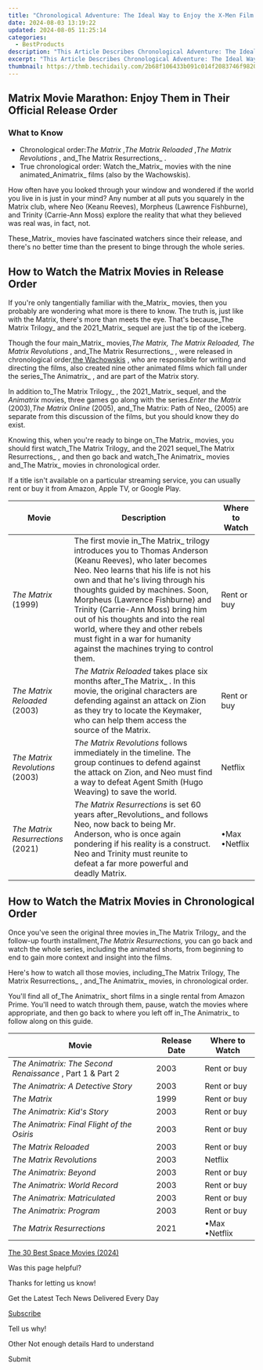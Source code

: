 ```yaml
---
title: "Chronological Adventure: The Ideal Way to Enjoy the X-Men Film Franchise"
date: 2024-08-03 13:19:22
updated: 2024-08-05 11:25:14
categories:
  - BestProducts
description: "This Article Describes Chronological Adventure: The Ideal Way to Enjoy the X-Men Film Franchise"
excerpt: "This Article Describes Chronological Adventure: The Ideal Way to Enjoy the X-Men Film Franchise"
thumbnail: https://thmb.techidaily.com/2b68f106433b091c014f2083746f9820ace97ab74d68e3b5f340250f5652e1ee.jpg
---
```


## Matrix Movie Marathon: Enjoy Them in Their Official Release Order
### What to Know

* Chronological order:_The Matrix_ ,_The Matrix Reloaded_ ,_The Matrix Revolutions_ , and_The Matrix Resurrections_ .
* True chronological order: Watch the_Matrix_ movies with the nine animated_Animatrix_ films (also by the Wachowskis).

 How often have you looked through your window and wondered if the world you live in is just in your mind? Any number at all puts you squarely in the Matrix club, where Neo (Keanu Reeves), Morpheus (Lawrence Fishburne), and Trinity (Carrie-Ann Moss) explore the reality that what they believed was real was, in fact, not.

 These_Matrix_ movies have fascinated watchers since their release, and there's no better time than the present to binge through the whole series.

## How to Watch the Matrix Movies in Release Order

 If you're only tangentially familiar with the_Matrix_ movies, then you probably are wondering what more is there to know. The truth is, just like with the Matrix, there's more than meets the eye. That's because_The Matrix Trilogy_ and the 2021_Matrix_ sequel are just the tip of the iceberg.

 Though the four main_Matrix_ movies,_The Matrix, The Matrix Reloaded, The Matrix Revolutions_ , and_The Matrix Resurrections_ , were released in chronological order,[the Wachowskis](https://en.wikipedia.org/wiki/The%5FWachowskis) , who are responsible for writing and directing the films, also created nine other animated films which fall under the series_The Animatrix_ , and are part of the Matrix story.

 In addition to_The Matrix Trilogy_ , the 2021_Matrix_ sequel, and the _Animatrix_  movies, three games go along with the series._Enter the Matrix_ (2003),_The Matrix Online_ (2005), and_The Matrix: Path of Neo_ (2005) are separate from this discussion of the films, but you should know they do exist.

 Knowing this, when you're ready to binge on_The Matrix_ movies, you should first watch_The Matrix Trilogy_ and the 2021 sequel_The Matrix Resurrections_ , and then go back and watch_The Animatrix_ movies and_The Matrix_ movies in chronological order.

 If a title isn't available on a particular streaming service, you can usually rent or buy it from Amazon, Apple TV, or Google Play.

| **Movie**                         | **Description**                                                                                                                                                                                                                                                                                                                                                                                                                                          | **Where to Watch** |
| --------------------------------- | -------------------------------------------------------------------------------------------------------------------------------------------------------------------------------------------------------------------------------------------------------------------------------------------------------------------------------------------------------------------------------------------------------------------------------------------------------- | ------------------ |
| _The Matrix_ (1999)               | The first movie in_The Matrix_ trilogy introduces you to Thomas Anderson (Keanu Reeves), who later becomes Neo. Neo learns that his life is not his own and that he's living through his thoughts guided by machines. Soon, Morpheus (Lawrence Fishburne) and Trinity (Carrie-Ann Moss) bring him out of his thoughts and into the real world, where they and other rebels must fight in a war for humanity against the machines trying to control them. | Rent or buy        |
| _The Matrix Reloaded_ (2003)      | _The Matrix Reloaded_ takes place six months after_The Matrix_ . In this movie, the original characters are defending against an attack on Zion as they try to locate the Keymaker, who can help them access the source of the Matrix.                                                                                                                                                                                                                   | Rent or buy        |
| _The Matrix Revolutions_ (2003)   | _The Matrix Revolutions_ follows immediately in the timeline. The group continues to defend against the attack on Zion, and Neo must find a way to defeat Agent Smith (Hugo Weaving) to save the world.                                                                                                                                                                                                                                                  | Netflix            |
| _The Matrix Resurrections_ (2021) | _The Matrix Resurrections_ is set 60 years after_Revolutions_ and follows Neo, now back to being Mr. Anderson, who is once again pondering if his reality is a construct. Neo and Trinity must reunite to defeat a far more powerful and deadly Matrix.                                                                                                                                                                                                  | •Max •Netflix      |

## How to Watch the Matrix Movies in Chronological Order

 Once you've seen the original three movies in_The Matrix Trilogy_ and the follow-up fourth installment,_The Matrix Resurrections,_ you can go back and watch the whole series, including the animated shorts, from beginning to end to gain more context and insight into the films.

 Here's how to watch all those movies, including_The Matrix Trilogy, The Matrix Resurrections_ , and_The Animatrix_ movies, in chronological order.

 You'll find all of_The Animatrix_ short films in a single rental from Amazon Prime. You'll need to watch through them, pause, watch the movies where appropriate, and then go back to where you left off in_The Animatrix_ to follow along on this guide.

| **Movie**                                                 | **Release Date** | **Where to Watch** |
| --------------------------------------------------------- | ---------------- | ------------------ |
| _The Animatrix: The Second Renaissance_ , Part 1 & Part 2 | 2003             | Rent or buy        |
| _The Animatrix: A Detective Story_                        | 2003             | Rent or buy        |
| _The Matrix_                                              | 1999             | Rent or buy        |
| _The Animatrix: Kid's Story_                              | 2003             | Rent or buy        |
| _The Animatrix: Final Flight of the Osiris_               | 2003             | Rent or buy        |
| _The Matrix Reloaded_                                     | 2003             | Rent or buy        |
| _The Matrix Revolutions_                                  | 2003             | Netflix            |
| _The Animatrix: Beyond_                                   | 2003             | Rent or buy        |
| _The Animatrix: World Record_                             | 2003             | Rent or buy        |
| _The Animatrix: Matriculated_                             | 2003             | Rent or buy        |
| _The Animatrix: Program_                                  | 2003             | Rent or buy        |
| _The Matrix Resurrections_                                | 2021             | •Max •Netflix      |

[The 30 Best Space Movies (2024)](https://www.lifewire.com/best-space-movies-8643967)

Was this page helpful?

Thanks for letting us know!

 Get the Latest Tech News Delivered Every Day

[Subscribe](https://www.lifewire.com/#)

Tell us why!

 Other  Not enough details  Hard to understand

 Submit

<ins class="adsbygoogle"
     style="display:block"
     data-ad-format="autorelaxed"
     data-ad-client="ca-pub-7571918770474297"
     data-ad-slot="1223367746"></ins>



<ins class="adsbygoogle"
     style="display:block"
     data-ad-client="ca-pub-7571918770474297"
     data-ad-slot="8358498916"
     data-ad-format="auto"
     data-full-width-responsive="true"></ins>

